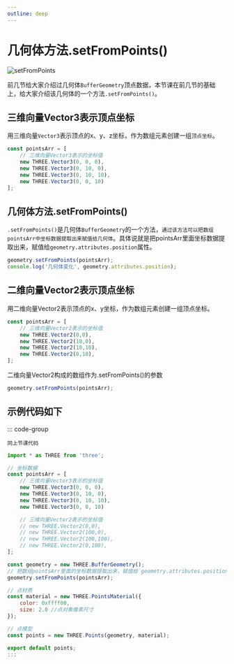 ```yaml
---
outline: deep
---
```


# 几何体方法.setFromPoints()

![setFromPoints](/phaseF/setFromPoints.jpg)

前几节给大家介绍过几何体`BufferGeometry`顶点数据，本节课在前几节的基础上，给大家介绍该几何体的一个方法`.setFromPoints()`。

## 三维向量Vector3表示顶点坐标

用三维向量`Vector3`表示顶点的x、y、z坐标，作为数组元素创建一组`顶点坐标`。

```js
const pointsArr = [
    // 三维向量Vector3表示的坐标值
    new THREE.Vector3(0, 0, 0),
    new THREE.Vector3(0, 10, 0),
    new THREE.Vector3(0, 10, 10),
    new THREE.Vector3(0, 0, 10)
];
```

## 几何体方法.setFromPoints()

`.setFromPoints()`是几何体`BufferGeometry`的一个方法，`通过该方法可以把数组pointsArr中坐标数据提取出来赋值给几何体`。具体说就是把pointsArr里面坐标数据提取出来，赋值给`geometry.attributes.position`属性。

```js
geometry.setFromPoints(pointsArr);
console.log('几何体变化', geometry.attributes.position);
```

## 二维向量Vector2表示顶点坐标

用二维向量Vector2表示顶点的x、y坐标，作为数组元素创建一组顶点坐标。

```js
const pointsArr = [
    // 三维向量Vector2表示的坐标值
    new THREE.Vector2(0,0),
    new THREE.Vector2(10,0),
    new THREE.Vector2(10,10),
    new THREE.Vector2(0,10),
];
```

二维向量Vector2构成的数组作为.setFromPoints()的参数

```js
geometry.setFromPoints(pointsArr);
```
## 示例代码如下

::: code-group

```vue [index.vue]
同上节课代码
```

```js [model.js]
import * as THREE from 'three';

// 坐标数据
const pointsArr = [
    // 三维向量Vector3表示的坐标值
    new THREE.Vector3(0, 0, 0),
    new THREE.Vector3(0, 10, 0),
    new THREE.Vector3(0, 10, 10),
    new THREE.Vector3(0, 0, 10)

    // 三维向量Vector2表示的坐标值
    // new THREE.Vector2(0,0),
    // new THREE.Vector2(100,0),
    // new THREE.Vector2(100,100),
    // new THREE.Vector2(0,100),
];

const geometry = new THREE.BufferGeometry();
// 把数组pointsArr里面的坐标数据提取出来，赋值给`geometry.attributes.position`属性
geometry.setFromPoints(pointsArr);

// 点材质
const material = new THREE.PointsMaterial({
    color: 0xffff00,
    size: 2.0 //点对象像素尺寸
});

// 点模型
const points = new THREE.Points(geometry, material);

export default points;
:::

